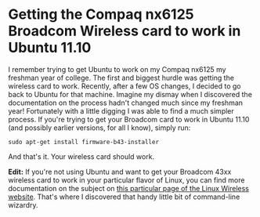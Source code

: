 # Getting the Compaq nx6125 Broadcom Wireless card to work in Ubuntu 11.10


I remember trying to get Ubuntu to work on my Compaq nx6125 my freshman year
of college. The first and biggest hurdle was getting the wireless card to
work. Recently, after a few OS changes, I decided to go back to Ubuntu for
that machine. Imagine my dismay when I discovered the documentation on the
process hadn't changed much since my freshman year! Fortunately with a little
digging I was able to find a much simpler process. If you're trying to get
your Broadcom card to work in Ubuntu 11.10 (and possibly earlier versions, for
all I know), simply run:

`sudo apt-get install firmware-b43-installer`

And that's it. Your wireless card should work.

**Edit:** If you're not using Ubuntu and want to get your Broadcom 43xx wireless card to work in your particular flavor of Linux, you can find more documentation on the subject on [this particular page of the Linux Wireless website](http://wireless.kernel.org/en/users/Drivers/b43). That's where I discovered that handy little bit of command-line wizardry.

